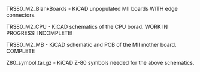 
TRS80_M2_BlankBoards - KiCAD unpopulated MII boards WITH edge connectors.

TRS80_M2_CPU - KiCAD schematics of the CPU borad. WORK IN PROGRESS!  INCOMPLETE!

TRS80_M2_MB - KiCAD schematic and PCB of the MII mother board. COMPLETE

Z80_symbol.tar.gz - KiCAD Z-80 symbols needed for the above schematics.
